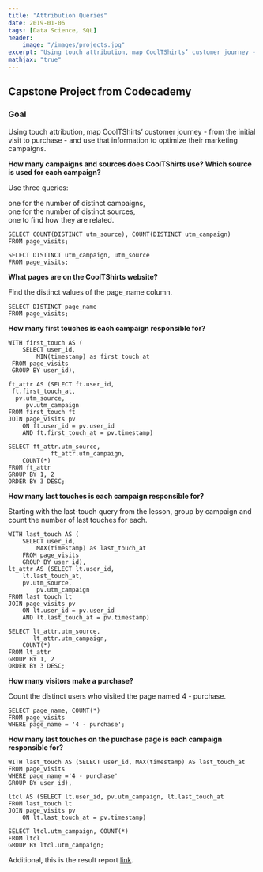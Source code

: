 ```yaml
---
title: "Attribution Queries"
date: 2019-01-06
tags: [Data Science, SQL]
header:
    image: "/images/projects.jpg"
excerpt: "Using touch attribution, map CoolTShirts’ customer journey - from the initial visit to purchase - and use that information to optimize their marketing campaigns."
mathjax: "true"
---
```


## Capstone Project from Codecademy
### Goal
Using touch attribution, map CoolTShirts’ customer journey - from the initial visit to purchase - and use that information to optimize their marketing campaigns.


**How many campaigns and sources does CoolTShirts use? Which source is used for each campaign?**

Use three queries:

one for the number of distinct campaigns,<br>
one for the number of distinct sources,<br>
one to find how they are related.


    SELECT COUNT(DISTINCT utm_source), COUNT(DISTINCT utm_campaign)
    FROM page_visits;

    SELECT DISTINCT utm_campaign, utm_source
    FROM page_visits;


**What pages are on the CoolTShirts website?**

Find the distinct values of the page_name column.


    SELECT DISTINCT page_name
    FROM page_visits;


**How many first touches is each campaign responsible for?**


    WITH first_touch AS (
        SELECT user_id,
            MIN(timestamp) as first_touch_at
     FROM page_visits
     GROUP BY user_id),

    ft_attr AS (SELECT ft.user_id,
     ft.first_touch_at,
      pv.utm_source,
         pv.utm_campaign
    FROM first_touch ft
    JOIN page_visits pv
        ON ft.user_id = pv.user_id
        AND ft.first_touch_at = pv.timestamp)
   
    SELECT ft_attr.utm_source,
	    		ft_attr.utm_campaign,
        COUNT(*)
    FROM ft_attr
    GROUP BY 1, 2
    ORDER BY 3 DESC;


**How many last touches is each campaign responsible for?**

Starting with the last-touch query from the lesson, group by campaign and count the number of last touches for each.


    WITH last_touch AS (
        SELECT user_id,
            MAX(timestamp) as last_touch_at
        FROM page_visits
        GROUP BY user_id),
    lt_attr AS (SELECT lt.user_id,
        lt.last_touch_at,
        pv.utm_source,
            pv.utm_campaign
    FROM last_touch lt
    JOIN page_visits pv
        ON lt.user_id = pv.user_id
        AND lt.last_touch_at = pv.timestamp)
    
    SELECT lt_attr.utm_source,
           lt_attr.utm_campaign,
        COUNT(*)
    FROM lt_attr
    GROUP BY 1, 2
    ORDER BY 3 DESC;


**How many visitors make a purchase?**

Count the distinct users who visited the page named 4 - purchase.


    SELECT page_name, COUNT(*)
    FROM page_visits
    WHERE page_name = '4 - purchase';


**How many last touches on the purchase page is each campaign responsible for?**


    WITH last_touch AS (SELECT user_id, MAX(timestamp) AS last_touch_at
    FROM page_visits
    WHERE page_name ='4 - purchase'
    GROUP BY user_id),

    ltcl AS (SELECT lt.user_id, pv.utm_campaign, lt.last_touch_at
    FROM last_touch lt
    JOIN page_visits pv
    	ON lt.last_touch_at = pv.timestamp)
  
    SELECT ltcl.utm_campaign, COUNT(*)
    FROM ltcl
    GROUP BY ltcl.utm_campaign;

Additional, this is the result report [link](https://github.com/limdata/sql-scratch-capstone-turn-in/blob/master/codecademy/capstone%20project.pdf).

